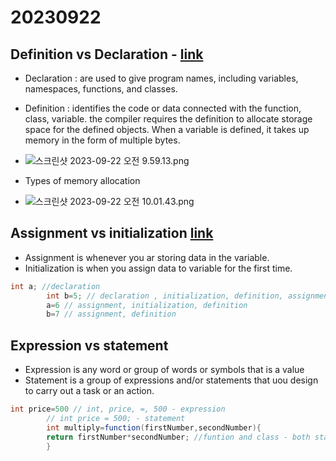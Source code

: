 # 20230922

## Definition vs Declaration - [link](https://www.javatpoint.com/difference-between-declaration-and-definition)

- Declaration : are used to give program names, including variables, namespaces, functions, and classes.
- Definition : identifies the code or data connected with the function, class, variable. the compiler requires the
  definition to allocate storage space for the defined objects. When a variable is defined, it takes up memory in the
  form of multiple bytes.


- ![스크린샷 2023-09-22 오전 9.59.13.png](..%2F..%2F..%2F..%2Fvar%2Ffolders%2F19%2Fc_sq5p6j23l60n3tkmd4gn2h0000gn%2FT%2FTemporaryItems%2FNSIRD_screencaptureui_JgTKkI%2F%EC%8A%A4%ED%81%AC%EB%A6%B0%EC%83%B7%202023-09-22%20%EC%98%A4%EC%A0%84%209.59.13.png)


- Types of memory allocation


- ![스크린샷 2023-09-22 오전 10.01.43.png](..%2F..%2F..%2F..%2Fvar%2Ffolders%2F19%2Fc_sq5p6j23l60n3tkmd4gn2h0000gn%2FT%2FTemporaryItems%2FNSIRD_screencaptureui_Yq1Sq1%2F%EC%8A%A4%ED%81%AC%EB%A6%B0%EC%83%B7%202023-09-22%20%EC%98%A4%EC%A0%84%2010.01.43.png)

## Assignment vs initialization [link](http://guidetojava.com/mydoc/5d_VariableInit.html)

- Assignment is whenever you ar storing data in the variable.
- Initialization is when you assign data to variable for the first time.

```java 
int a; //declaration
        int b=5; // declaration , initialization, definition, assignment
        a=6 // assignment, initialization, definition
        b=7 // assignment, definition
```

## Expression vs statement

- Expression is any word or group of words or symbols that is a value
- Statement is a group of expressions and/or statements that uou design to carry out a task or an action.

```java
int price=500 // int, price, =, 500 - expression
        // int price = 500; - statement
        int multiply=function(firstNumber,secondNumber){
        return firstNumber*secondNumber; //funtion and class - both statements and expression
        }
```



